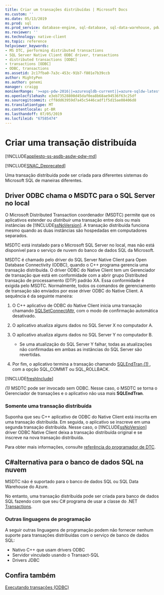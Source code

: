 ```yaml
---
title: Criar um transações distribuídas | Microsoft Docs
ms.custom: ''
ms.date: 05/13/2019
ms.prod: sql
ms.prod_service: database-engine, sql-database, sql-data-warehouse, pdw
ms.reviewer: ''
ms.technology: native-client
ms.topic: reference
helpviewer_keywords:
- MS DTC, performing distributed transactions
- SQL Server Native Client ODBC driver, transactions
- distributed transactions [ODBC]
- transactions [ODBC]
- ODBC, transactions
ms.assetid: 2c17fba0-7a3c-453c-91b7-f801e7b39ccb
author: MightyPen
ms.author: genemi
manager: craigg
monikerRange: '>=aps-pdw-2016||=azuresqldb-current||=azure-sqldw-latest||>=sql-server-2016||=sqlallproducts-allversions||>=sql-server-linux-2017||=azuresqldb-mi-current'
ms.openlocfilehash: e3eb73528800d45daf0ea8b68ae94536f63c25df
ms.sourcegitcommit: cff8dd63959d7a45c5446cadf1f5d15ae08406d8
ms.translationtype: MT
ms.contentlocale: pt-BR
ms.lasthandoff: 07/05/2019
ms.locfileid: "67585474"
---
```

# <a name="create-a-distributed-transaction"></a>Criar uma transação distribuída

[!INCLUDE[appliesto-ss-asdb-asdw-pdw-md](../../../includes/appliesto-ss-asdb-asdw-pdw-md.md)]

<!--
The following includes .md file is Empty, as of long before 2019/May/13.
/includes/snac-deprecated.md
-->

[!INCLUDE[SNAC_Deprecated](../../../includes/snac-deprecated.md)]

Uma transação distribuída pode ser criada para diferentes sistemas do Microsoft SQL de maneiras diferentes.

## <a name="odbc-driver-calls-the-msdtc-for-sql-server-on-premises"></a>Driver ODBC chama o MSDTC para o SQL Server no local

O Microsoft Distributed Transaction coordenador (MSDTC) permite que os aplicativos estender ou _distribuir_ uma transação entre dois ou mais instâncias de [!INCLUDE[ssNoVersion](../../../includes/ssnoversion-md.md)]. A transação distribuída funciona mesmo quando as duas instâncias são hospedadas em computadores separados.

MSDTC está instalado para o Microsoft SQL Server no local, mas não está disponível para o serviço de nuvem do banco de dados SQL da Microsoft.

MSDTC é chamado pelo driver do SQL Server Native Client para Open Database Connectivity (ODBC), quando o C++ programa gerencia uma transação distribuída. O driver ODBC do Native Client tem um Gerenciador de transação que está em conformidade com a abrir grupo Distributed transação de processamento (DTP) padrão XA. Essa conformidade é exigida pelo MSDTC. Normalmente, todos os comandos de gerenciamento de transação são enviados por esse driver ODBC do Native Client. A sequência é da seguinte maneira:

1. O C++ aplicativo de ODBC do Native Client inicia uma transação chamando [SQLSetConnectAttr](../../../relational-databases/native-client-odbc-api/sqlsetconnectattr.md), com o modo de confirmação automática desativado.

2. O aplicativo atualiza alguns dados no SQL Server X no computador A.

3. O aplicativo atualiza alguns dados no SQL Server Y no computador B.
    - Se uma atualização do SQL Server Y falhar, todas as atualizações não confirmadas em ambas as instâncias do SQL Server são revertidas.

4. Por fim, o aplicativo termina a transação chamando [SQLEndTran _(1)_ ](../../../relational-databases/native-client-odbc-api/sqlendtran.md), com a opção SQL_COMMIT ou SQL_ROLLBACK.

[!INCLUDE[freshInclude](../../../includes/paragraph-content/fresh-note-steps-feedback.md)]

_(1)_  MSDTC pode ser invocado sem ODBC. Nesse caso, o MSDTC se torna o Gerenciador de transações e o aplicativo não usa mais **SQLEndTran**.

### <a name="only-one-distributed-transaction"></a>Somente uma transação distribuída

Suponha que seu C++ aplicativo de ODBC do Native Client está inscrita em uma transação distribuída. Em seguida, o aplicativo se inscreve em uma segunda transação distribuída. Nesse caso, o [!INCLUDE[ssNoVersion](../../../includes/ssnoversion-md.md)] driver ODBC Native Client deixa a transação distribuída original e se inscreve na nova transação distribuída.

Para obter mais informações, consulte [referência do programador de DTC](https://docs.microsoft.com/previous-versions/windows/desktop/ms686108\(v=vs.85\)).

## <a name="c-alternative-for-sql-database-in-the-cloud"></a>C#alternativa para o banco de dados SQL na nuvem

MSDTC não é suportado para o banco de dados SQL ou SQL Data Warehouse do Azure.

No entanto, uma transação distribuída pode ser criada para banco de dados SQL fazendo com que seu C# programa de usar a classe do .NET [Transactions](/dotnet/api/system.transactions.transactionscope).

### <a name="other-programming-languages"></a>Outras linguagens de programação

A seguir outras linguagens de programação podem não fornecer nenhum suporte para transações distribuídas com o serviço de banco de dados SQL:

- Nativo C++ que usam drivers ODBC
- Servidor vinculado usando o Transact-SQL
- Drivers JDBC

## <a name="see-also"></a>Confira também

[Executando transações (ODBC)](performing-transactions-in-odbc.md)
